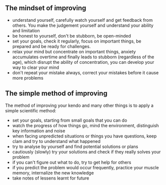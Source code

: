 ## The mindset of improving

- understand yourself, carefully watch yourself and get feedback from others. You make the judgement yourself and understand your ability and limitation
- be honest to yourself, don't be stubborn, be open-minded
- set your goals, check it regularly, focus on important things, be prepared and be ready for challenges.
- relax your mind but concentrate on important things, anxiety accumulates overtime and finally leads to stubborn (regardless of the age), which disrupt the ability of concentration, you can develop your way to clear your mind
- don't repeat your mistake always, correct your mistakes before it cause more problems

## The simple method of improving

The method of improving your kendo and many other things is to apply a simple scientific method:

- set your goals, starting from small goals that you can do
- watch the progress of how things go, mind the environment, distinguish key information and noise
- when facing unpredicted situations or things you have questions, keep clam and try to understand what happened
- try to analyse by yourself and find potential solutions or plans
- cautiously (slowly) try your solutions and check if they really solves your problem
- if you can't figure out what to do, try to get help for others
- if you predict the problem would occur frequently, practice your muscle memory, internalize the new knowledge
- take notes of lessens learnt for future
